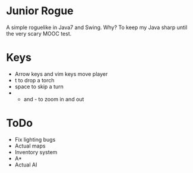 Junior Rogue
============

A simple roguelike in Java7 and Swing. Why? To keep my Java sharp until the very scary MOOC test.

Keys
====

- Arrow keys and vim keys move player
- t to drop a torch
- space to skip a turn
- + and - to zoom in and out

ToDo
====

- Fix lighting bugs
- Actual maps
- Inventory system
- A*
- Actual AI

